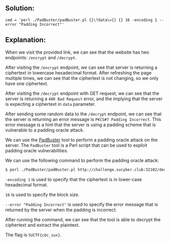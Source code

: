 ## Solution:

`cmd = 'perl ./PadBuster/padBuster.pl {}\?data\={} {} 16 -encoding 1 --error "Padding Incorrect"'`
## Explanation:

When we visit the provided link, we can see that the website has two endpoints: `/encrypt` and `/decrypt`.

After visiting the `/encrypt` endpoint, we can see that server is returning a ciphertext in lowercase hexadecimal format. After refreshing the page multiple times, we can see that the ciphertext is not changing, so we only have one ciphertext.

After visiting the `/decrypt` endpoint with GET request, we can see that the server is returning a `400 Bad Request` error, and the implying that the server is expecting a ciphertext in `data` parameter.

After sending some random data to the `/decrypt` endpoint, we can see that the server is returning an error message is `PKCS#7 Padding Incorrect`. This error message is a hint that the server is using a padding scheme that is vulnerable to a padding oracle attack.

We can use the [PadBuster](https://github.com/AonCyberLabs/PadBuster) tool to perform a padding oracle attack on the server. The `PadBuster` tool is a Perl script that can be used to exploit padding oracle vulnerabilities.

We can use the following command to perform the padding oracle attack:

```bash
$ perl ./PadBuster/padBuster.pl http://challenge.sucyber.club:32102/decrypt\?data\=CIPHERTEXT_HERE {} 16 -encoding 1 --error "Padding Incorrect"
```

`-encoding 1` is used to specify that the ciphertext is in lower-case hexadecimal format.

`16` is used to specify the block size.

`--error "Padding Incorrect"` is used to specify the error message that is returned by the server when the padding is incorrect.

After running the command, we can see that the tool is able to decrypt the ciphertext and extract the plaintext.

The flag is `SUCTF{cbc_sux}`.
